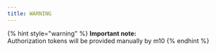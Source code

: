 ```yaml
---
title: WARNING
---
```




{% hint style="warning" %}
**Important note:**\
Authorization tokens will be provided manually by m10
{% endhint %}
